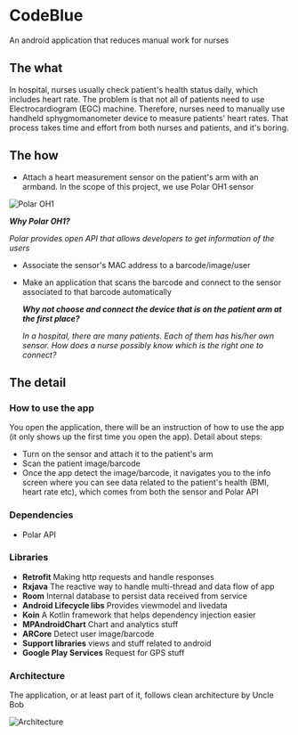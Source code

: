 # CodeBlue
An android application that reduces manual work for nurses

## The what
In hospital, nurses usually check patient's health status daily, which includes heart rate. The problem is that not all of patients need to use Electrocardiogram (EGC) machine. Therefore, nurses need to manually use handheld sphygmomanometer device to measure patients' heart rates. That process takes time and effort from both nurses and patients, and it's boring.

## The how
- Attach a heart measurement sensor on the patient's arm with an armband. In the scope of this project, we use Polar OH1 sensor

![Polar OH1](https://www.polar.com/sites/default/files/product2/intro/Polar-OH1-Optical-Heartrate-sensor_13.png)
  
  ***Why Polar OH1?***
  
  *Polar provides open API that allows developers to get information of the users*
- Associate the sensor's MAC address to a barcode/image/user
- Make an application that scans the barcode and connect to the sensor associated to that barcode automatically

  ***Why not choose and connect the device that is on the patient arm at the first place?***
  
  *In a hospital, there are many patients. Each of them has his/her own sensor. How does a nurse possibly know which is the right one to connect?*

## The detail

### How to use the app
You open the application, there will be an instruction of how to use the app (it only shows up the first time you open the app). Detail about steps:
- Turn on the sensor and attach it to the patient's arm
- Scan the patient image/barcode
- Once the app detect the image/barcode, it navigates you to the info screen where you can see 
data related to the patient's health (BMI, heart rate etc), which comes from both the sensor and 
Polar API

### Dependencies
- Polar API

### Libraries
- **Retrofit** Making http requests and handle responses
- **Rxjava** The reactive way to handle multi-thread and data flow of app
- **Room** Internal database to persist data received from service
- **Android Lifecycle libs** Provides viewmodel and livedata
- **Koin** A Kotlin framework that helps dependency injection easier
- **MPAndroidChart** Chart and analytics stuff
- **ARCore** Detect user image/barcode
- **Support libraries** views and stuff related to android
- **Google Play Services** Request for GPS stuff

### Architecture
The application, or at least part of it, follows clean architecture by Uncle Bob

![Architecture](https://camo.qiitausercontent.com/5e3b5ed8f718b90c7075e434ab3f05e596bcbf23/68747470733a2f2f7261772e67697468756275736572636f6e74656e742e636f6d2f616e64726f696431302f53616d706c652d446174612f6d61737465722f416e64726f69642d436c65616e4172636869746563747572652f636c65616e5f6172636869746563747572655f6c61796572735f64657461696c732e706e67)
